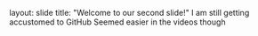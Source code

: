 
layout: slide
title: "Welcome to our second slide!"
I am still getting accustomed to GitHub
Seemed easier in the videos though
